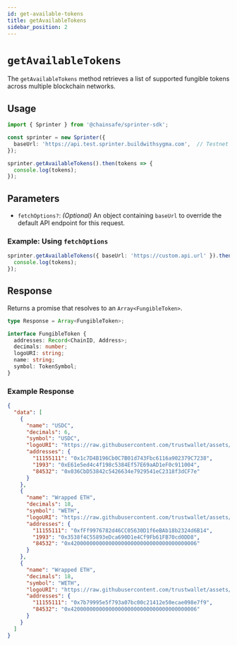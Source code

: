```yaml
---
id: get-available-tokens
title: getAvailableTokens
sidebar_position: 2
---
```


# `getAvailableTokens`

The `getAvailableTokens` method retrieves a list of supported fungible tokens across multiple blockchain networks.

## Usage

```typescript
import { Sprinter } from '@chainsafe/sprinter-sdk';

const sprinter = new Sprinter({
  baseUrl: 'https://api.test.sprinter.buildwithsygma.com',  // Testnet URL
});

sprinter.getAvailableTokens().then(tokens => {
  console.log(tokens);
});
```

## Parameters

- `fetchOptions?`: *(Optional)* An object containing `baseUrl` to override the default API endpoint for this request.

### Example: Using `fetchOptions`

```typescript
sprinter.getAvailableTokens({ baseUrl: 'https://custom.api.url' }).then(tokens => {
  console.log(tokens);
});
```

## Response

Returns a promise that resolves to an `Array<FungibleToken>`.

```typescript
type Response = Array<FungibleToken>;

interface FungibleToken {
  addresses: Record<ChainID, Address>;
  decimals: number;
  logoURI: string;
  name: string;
  symbol: TokenSymbol;
}
```

### Example Response

```json
{
  "data": [
    {
      "name": "USDC",
      "decimals": 6,
      "symbol": "USDC",
      "logoURI": "https://raw.githubusercontent.com/trustwallet/assets/8cee462de2cc16eed81ded90ced5dbd64f7145cb/blockchains/ethereum/assets/0xA0b86991c6218b36c1d19D4a2e9Eb0cE3606eB48/logo.png",
      "addresses": {
        "11155111": "0x1c7D4B196Cb0C7B01d743Fbc6116a902379C7238",
        "1993": "0xE61e5ed4c4f198c5384Ef57E69aAD1eF0c911004",
        "84532": "0x036CbD53842c5426634e7929541eC2318f3dCF7e"
      }
    },
    {
      "name": "Wrapped ETH",
      "decimals": 18,
      "symbol": "WETH",
      "logoURI": "https://raw.githubusercontent.com/trustwallet/assets/8cee462de2cc16eed81ded90ced5dbd64f7145cb/blockchains/optimism/assets/0x4200000000000000000000000000000000000006/logo.png",
      "addresses": {
        "11155111": "0xfFf9976782d46CC05630D1f6eBAb18b2324d6B14",
        "1993": "0x3538f4C55893eDca690D1e4Cf9Fb61FB70cd0DD8",
        "84532": "0x4200000000000000000000000000000000000006"
      }
    },
    {
      "name": "Wrapped ETH",
      "decimals": 18,
      "symbol": "WETH",
      "logoURI": "https://raw.githubusercontent.com/trustwallet/assets/8cee462de2cc16eed81ded90ced5dbd64f7145cb/blockchains/optimism/assets/0x4200000000000000000000000000000000000006/logo.png",
      "addresses": {
        "11155111": "0x7b79995e5f793a07bc00c21412e50ecae098e7f9",
        "84532": "0x4200000000000000000000000000000000000006"
      }
    }
  ]
}
```
